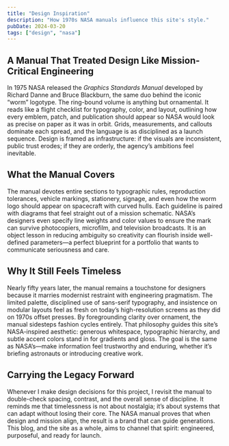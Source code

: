 ```yaml
---
title: "Design Inspiration"
description: "How 1970s NASA manuals influence this site's style."
pubDate: 2024-03-20
tags: ["design", "nasa"]
---
```


## A Manual That Treated Design Like Mission-Critical Engineering

In 1975 NASA released the *Graphics Standards Manual* developed by Richard Danne and Bruce Blackburn, the same duo behind the iconic “worm” logotype. The ring-bound volume is anything but ornamental. It reads like a flight checklist for typography, color, and layout, outlining how every emblem, patch, and publication should appear so NASA would look as precise on paper as it was in orbit. Grids, measurements, and callouts dominate each spread, and the language is as disciplined as a launch sequence. Design is framed as infrastructure: if the visuals are inconsistent, public trust erodes; if they are orderly, the agency’s ambitions feel inevitable.

## What the Manual Covers

The manual devotes entire sections to typographic rules, reproduction tolerances, vehicle markings, stationery, signage, and even how the worm logo should appear on spacecraft with curved hulls. Each guideline is paired with diagrams that feel straight out of a mission schematic. NASA’s designers even specify line weights and color values to ensure the mark can survive photocopiers, microfilm, and television broadcasts. It is an object lesson in reducing ambiguity so creativity can flourish inside well-defined parameters—a perfect blueprint for a portfolio that wants to communicate seriousness and care.

## Why It Still Feels Timeless

Nearly fifty years later, the manual remains a touchstone for designers because it marries modernist restraint with engineering pragmatism. The limited palette, disciplined use of sans-serif typography, and insistence on modular layouts feel as fresh on today’s high-resolution screens as they did on 1970s offset presses. By foregrounding clarity over ornament, the manual sidesteps fashion cycles entirely. That philosophy guides this site’s NASA-inspired aesthetic: generous whitespace, typographic hierarchy, and subtle accent colors stand in for gradients and gloss. The goal is the same as NASA’s—make information feel trustworthy and enduring, whether it’s briefing astronauts or introducing creative work.

## Carrying the Legacy Forward

Whenever I make design decisions for this project, I revisit the manual to double-check spacing, contrast, and the overall sense of discipline. It reminds me that timelessness is not about nostalgia; it’s about systems that can adapt without losing their core. The NASA manual proves that when design and mission align, the result is a brand that can guide generations. This blog, and the site as a whole, aims to channel that spirit: engineered, purposeful, and ready for launch.
